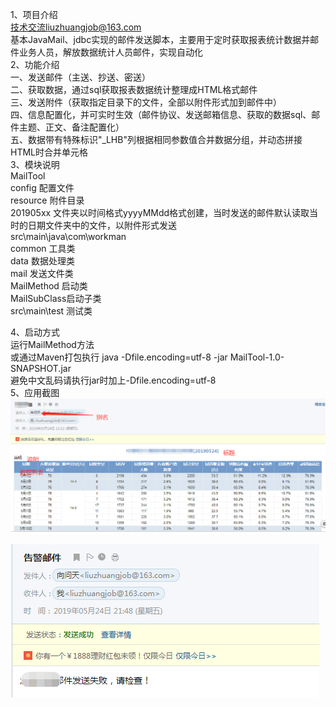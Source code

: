 1、项目介绍  
技术交流liuzhuangjob@163.com  
基本JavaMail、jdbc实现的邮件发送脚本，主要用于定时获取报表统计数据并邮件业务人员，解放数据统计人员邮件，实现自动化  
2、功能介绍  
一、发送邮件（主送、抄送、密送）  
二、获取数据，通过sql获取报表数据统计整理成HTML格式邮件  
三、发送附件（获取指定目录下的文件，全部以附件形式加到邮件中）  
四、信息配置化，并可实时生效（邮件协议、发送邮箱信息、获取的数据sql、邮件主题、正文、备注配置化）  
五、数据带有特殊标识"_LHB"列根据相同参数值合并数据分组，并动态拼接HTML时合并单元格  
3、模块说明  
MailTool  
  	config 配置文件  
  	resource 附件目录  
  		201905xx 文件夹以时间格式yyyyMMdd格式创建，当时发送的邮件默认读取当时的日期文件夹中的文件，以附件形式发送  
  	src\main\java\com\workman  
  		common 工具类  
  		data 数据处理类  
  		mail 发送文件类  
  		MailMethod 启动类  
  		MailSubClass启动子类  
  	src\main\test 测试类  
  	
4、启动方式  
运行MailMethod方法  
或通过Maven打包执行 java -Dfile.encoding=utf-8 -jar MailTool-1.0-SNAPSHOT.jar  
避免中文乱码请执行jar时加上-Dfile.encoding=utf-8  
5、应用截图  
![数据html报表](https://github.com/xiangwentian/MailTool/blob/master/toolPic/mail1.png)  

![数据html报表](https://github.com/xiangwentian/MailTool/blob/master/toolPic/fail.png)  
